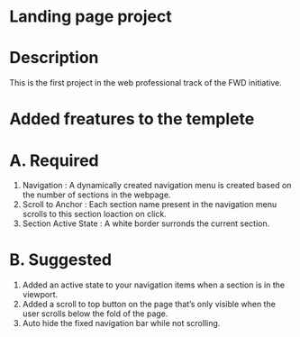 # Landing page project
# Description 
This is the first project in the web professional track of the FWD initiative.
# Added freatures to the templete
# A. Required
1. Navigation : A dynamically created navigation menu is created based on the number of sections in the webpage.
2. Scroll to Anchor : Each section name present in the navigation menu scrolls to this section loaction on click.
3. Section Active State : A white border surronds the current section. 
# B. Suggested
1. Added an active state to your navigation items when a section is in the viewport.
2. Added a scroll to top button on the page that’s only visible when the user scrolls below the fold of the page.
3. Auto hide the fixed navigation bar while not scrolling.
